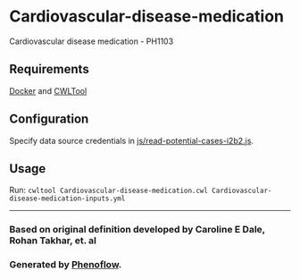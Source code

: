 # Cardiovascular-disease-medication

Cardiovascular disease medication - PH1103

## Requirements

[Docker](https://docs.docker.com/install/) and [CWLTool](https://github.com/common-workflow-language/cwltool#install)

## Configuration

Specify data source credentials in [js/read-potential-cases-i2b2.js](js/read-potential-cases-i2b2.js).

## Usage

Run: `cwltool Cardiovascular-disease-medication.cwl Cardiovascular-disease-medication-inputs.yml`

***

### Based on original definition developed by Caroline E Dale, Rohan Takhar, et. al
### Generated by [Phenoflow](https://kclhi.org/phenoflow).
